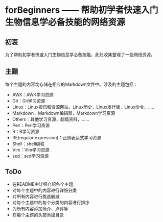 # forBeginners —— 帮助初学者快速入门生物信息学必备技能的网络资源

## 初衷
为了帮助初学者快速入门生物信息学必备技能，此处收集整理了一些网络资源。

## 主题
每个主题的内容均存储在相应的Markdown文件中。涉及的主题包括：
* AWK：AWK学习资源
* Git：Git学习资源
* Linux：Linux资讯和资源网站，Linux历史，Linux发行版，Linux命令，……
* Markdown：Markdown编辑器，Markdown学习资源
* Others：其他学习资源，翻墙资料，……
* Perl：Perl学习资源
* R：R学习资源
* RE(regular expression)：正则表达式学习资源
* Shell：shell编程
* Vim：Vim学习资源
* sed：sed学习资源

## ToDo
* 在README中详细介绍各个主题
* 对每个主题中的内容进行详细分类
* 对所有内容进行挑选删减
* 对每个主题中的每个分类的内容进行排序
* 为所有内容添加简介、点评等
* 在每个主题的头部添加目录

